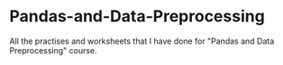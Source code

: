 # Pandas-and-Data-Preprocessing
All the practises and worksheets that I have done for "Pandas and Data Preprocessing" course.
